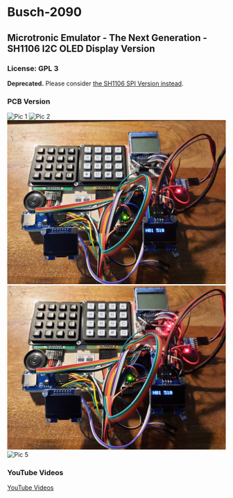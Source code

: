 # Busch-2090
## Microtronic Emulator - The Next Generation - SH1106 I2C OLED Display Version
### License: GPL 3

**Deprecated.** 
Please consider [the SH1106 SPI Version instead](https://github.com/lambdamikel/Busch-2090/tree/master/microtronic-nextgen-sh1106-spi). 

### PCB Version

![Pic 1](./pic1.jpg)
![Pic 2](./pic2.jpg)
![Pic 3](./pic3.jpg)
![Pic 4](./pic4.jpg)
![Pic 5](./pic5.jpg)

### YouTube Videos

[YouTube Videos](https://www.youtube.com/playlist?list=PLvdXKcHrGqhekyx81EoCwQij1Lqylp0dB) 

